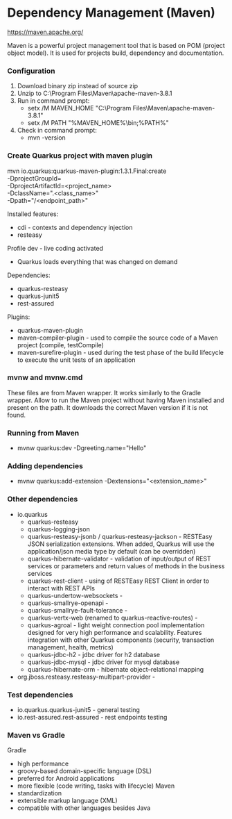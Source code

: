 # Dependency Management (Maven)
https://maven.apache.org/

Maven is a powerful project management tool that is based on POM (project object model). 
It is used for projects build, dependency and documentation.

### Configuration
1. Download binary zip instead of source zip
1. Unzip to C:\Program Files\Maven\apache-maven-3.8.1
1. Run in command prompt:
    * setx /M MAVEN_HOME "C:\Program Files\Maven\apache-maven-3.8.1"
    * setx /M PATH "%MAVEN_HOME%\bin;%PATH%"
1. Check in command prompt:
   * mvn -version
   
### Create Quarkus project with maven plugin
mvn io.quarkus:quarkus-maven-plugin:1.3.1.Final:create \
-DprojectGroupId=<package> \
-DprojectArtifactId=<project_name> \
-DclassName="<package>.<class_name>" \
-Dpath="/<endpoint_path>"

Installed features:
- cdi - contexts and dependency injection
- resteasy

Profile dev - live coding activated
- Quarkus loads everything that was changed on demand

Dependencies:
- quarkus-resteasy
- quarkus-junit5
- rest-assured

Plugins:
- quarkus-maven-plugin
- maven-compiler-plugin - used to compile the source code of a Maven project (compile, testCompile)
- maven-surefire-plugin - used during the test phase of the build lifecycle to execute the unit tests of an application

### mvnw and mvnw.cmd
These files are from Maven wrapper. It works similarly to the Gradle wrapper.
Allow to run the Maven project without having Maven installed and present on the path. 
It downloads the correct Maven version if it is not found.

### Running from Maven
- mvnw quarkus:dev -Dgreeting.name="Hello"

### Adding dependencies
- mvnw quarkus:add-extension -Dextensions="<extension_name>"

### Other dependencies
- io.quarkus
  - quarkus-resteasy
  - quarkus-logging-json
  - quarkus-resteasy-jsonb / quarkus-resteasy-jackson - RESTEasy JSON serialization extensions. When added, Quarkus will use the application/json media type by default (can be overridden)
  - quarkus-hibernate-validator - validation of input/output of REST services or parameters and return values of methods in the business services
  - quarkus-rest-client - using of RESTEasy REST Client in order to interact with REST APIs
  - quarkus-undertow-websockets - 
  - quarkus-smallrye-openapi - 
  - quarkus-smallrye-fault-tolerance - 
  - quarkus-vertx-web (renamed to quarkus-reactive-routes) -
  - quarkus-agroal - light weight connection pool implementation designed for very high performance and scalability. Features integration with other Quarkus components (security, transaction management, health,  metrics)
  - quarkus-jdbc-h2 - jdbc driver for h2 database
  - quarkus-jdbc-mysql - jdbc driver for mysql database
  - quarkus-hibernate-orm - hibernate object–relational mapping
- org.jboss.resteasy.resteasy-multipart-provider -

### Test dependencies
- io.quarkus.quarkus-junit5 - general testing
- io.rest-assured.rest-assured - rest endpoints testing

### Maven vs Gradle
Gradle
- high performance
- groovy-based domain-specific language (DSL)
- preferred for Android applications
- more flexible (code writing, tasks with lifecycle)
Maven
- standardization
- extensible markup language (XML)
- compatible with other languages besides Java
